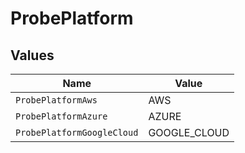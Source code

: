 # ProbePlatform


## Values

| Name                       | Value                      |
| -------------------------- | -------------------------- |
| `ProbePlatformAws`         | AWS                        |
| `ProbePlatformAzure`       | AZURE                      |
| `ProbePlatformGoogleCloud` | GOOGLE_CLOUD               |